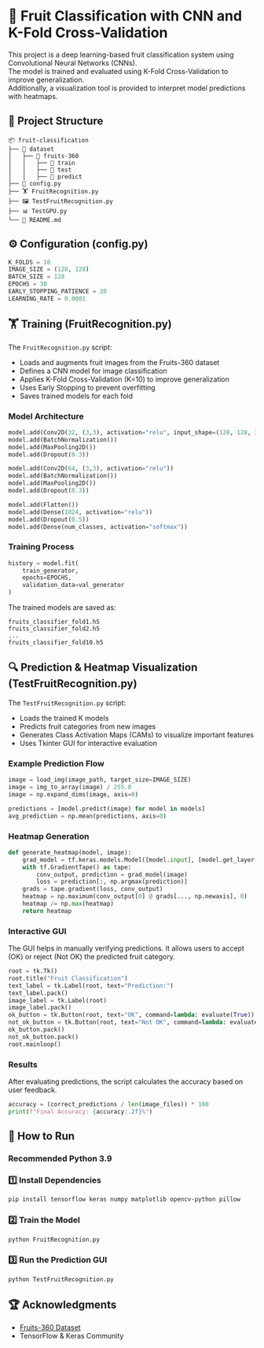 # 🍎 Fruit Classification with CNN and K-Fold Cross-Validation  

This project is a deep learning-based fruit classification system using Convolutional Neural Networks (CNNs).  
The model is trained and evaluated using K-Fold Cross-Validation to improve generalization.  
Additionally, a visualization tool is provided to interpret model predictions with heatmaps.  

## 📂 Project Structure  

```plaintext
📦 fruit-classification
├── 📂 dataset
│   ├── 📂 fruits-360
│   │   ├── 📂 train
│   │   ├── 📂 test
│   │   ├── 📂 predict
├── 📝 config.py
├── 🏋️ FruitRecognition.py
├── 🖼️ TestFruitRecognition.py
├── 📊 TestGPU.py
└── 📜 README.md
```

## ⚙️ Configuration (config.py)
```python
K_FOLDS = 10
IMAGE_SIZE = (128, 128)
BATCH_SIZE = 128
EPOCHS = 30
EARLY_STOPPING_PATIENCE = 20
LEARNING_RATE = 0.0001
```

## 🏋️ Training (FruitRecognition.py)
The `FruitRecognition.py` script:

- Loads and augments fruit images from the Fruits-360 dataset
- Defines a CNN model for image classification
- Applies K-Fold Cross-Validation (K=10) to improve generalization
- Uses Early Stopping to prevent overfitting
- Saves trained models for each fold

### Model Architecture
```python
model.add(Conv2D(32, (3,3), activation="relu", input_shape=(128, 128, 3)))
model.add(BatchNormalization())
model.add(MaxPooling2D())
model.add(Dropout(0.3))

model.add(Conv2D(64, (3,3), activation="relu"))
model.add(BatchNormalization())
model.add(MaxPooling2D())
model.add(Dropout(0.3))

model.add(Flatten())
model.add(Dense(1024, activation="relu"))
model.add(Dropout(0.5))
model.add(Dense(num_classes, activation="softmax"))
```

### Training Process
```python
history = model.fit(
    train_generator,
    epochs=EPOCHS,
    validation_data=val_generator
)
```
The trained models are saved as:
```plaintext
fruits_classifier_fold1.h5
fruits_classifier_fold2.h5
...
fruits_classifier_fold10.h5
```

## 🔍 Prediction & Heatmap Visualization (TestFruitRecognition.py)
The `TestFruitRecognition.py` script:

- Loads the trained K models
- Predicts fruit categories from new images
- Generates Class Activation Maps (CAMs) to visualize important features
- Uses Tkinter GUI for interactive evaluation

### Example Prediction Flow
```python
image = load_img(image_path, target_size=IMAGE_SIZE)
image = img_to_array(image) / 255.0
image = np.expand_dims(image, axis=0)

predictions = [model.predict(image) for model in models]
avg_prediction = np.mean(predictions, axis=0)
```

### Heatmap Generation
```python
def generate_heatmap(model, image):
    grad_model = tf.keras.models.Model([model.input], [model.get_layer("conv2d").output, model.output])
    with tf.GradientTape() as tape:
        conv_output, prediction = grad_model(image)
        loss = prediction[:, np.argmax(prediction)]
    grads = tape.gradient(loss, conv_output)
    heatmap = np.maximum(conv_output[0] @ grads[..., np.newaxis], 0)
    heatmap /= np.max(heatmap)
    return heatmap
```

### Interactive GUI
The GUI helps in manually verifying predictions.
It allows users to accept (OK) or reject (Not OK) the predicted fruit category.
```python
root = tk.Tk()
root.title("Fruit Classification")
text_label = tk.Label(root, text="Prediction:")
text_label.pack()
image_label = tk.Label(root)
image_label.pack()
ok_button = tk.Button(root, text="OK", command=lambda: evaluate(True))
not_ok_button = tk.Button(root, text="Not OK", command=lambda: evaluate(False))
ok_button.pack()
not_ok_button.pack()
root.mainloop()
```

### Results
After evaluating predictions, the script calculates the accuracy based on user feedback.
```python
accuracy = (correct_predictions / len(image_files)) * 100
print(f"Final Accuracy: {accuracy:.2f}%")
```

## 🚀 How to Run
### Recommended Python 3.9

### 1️⃣ Install Dependencies
```sh
pip install tensorflow keras numpy matplotlib opencv-python pillow
```
### 2️⃣ Train the Model
```sh
python FruitRecognition.py
```
### 3️⃣ Run the Prediction GUI
```sh
python TestFruitRecognition.py
```
## 🏆 Acknowledgments
- [Fruits-360 Dataset](https://www.kaggle.com/datasets/moltean/fruits)
- TensorFlow & Keras Community